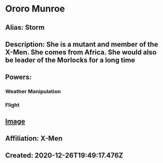 # Ororo Munroe
## Alias: Storm
## Description: She is a mutant and member of the X-Men. She comes from Africa. She would also be leader of the Morlocks for a long time
## Powers:
### Weather Manipulation
### Flight
## [Image](https://cdn.glitch.com/6137de19-12c5-43e0-9704-2252d809dcfb%2FStorm.png)
## Affiliation: X-Men
## Created: 2020-12-26T19:49:17.476Z